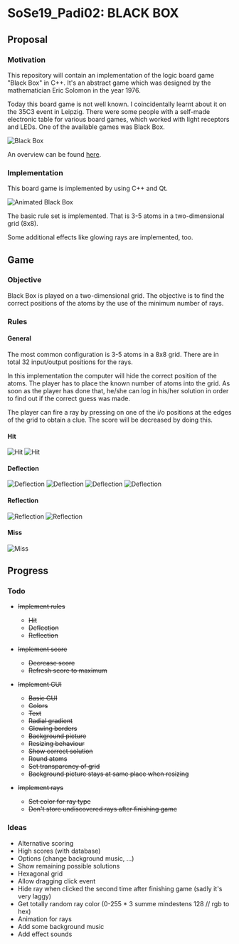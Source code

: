 # SoSe19_Padi02: BLACK BOX

## Proposal

### Motivation
This repository will contain an implementation of the logic board game "Black Box" in C++.
It's an abstract game which was designed by the mathematician Eric Solomon in the year 1976.

Today this board game is not well known.
I coincidentally learnt about it on the 35C3 event in Leipzig.
There were some people with a self-made electronic table for various board games, which worked with light receptors and LEDs.
One of the available games was Black Box.

![Black Box](resources/img/blackbox.jpg "Black Box")

An overview can be found [here](https://en.wikipedia.org/wiki/Black_Box_\(game\)).

### Implementation
This board game is implemented by using C++ and Qt.

![Animated Black Box](resources/img/blackbox.gif "Black Box")

The basic rule set is implemented.
That is 3-5 atoms in a two-dimensional grid (8x8).

Some additional effects like glowing rays are implemented, too.


## Game

### Objective
Black Box is played on a two-dimensional grid.
The objective is to find the correct positions of the atoms by the use of the minimum number of rays.

### Rules

#### General
The most common configuration is 3-5 atoms in a 8x8 grid.
There are in total 32 input/output positions for the rays.

In this implementation the computer will hide the correct position of the atoms.
The player has to place the known number of atoms into the grid.
As soon as the player has done that, he/she can log in his/her solution in order to find out if the correct guess was made.

The player can fire a ray by pressing on one of the i/o positions at the edges of the grid to obtain a clue.
The score will be decreased by doing this.

#### Hit
![Hit](resources/img/hit-01.png "Hit")
![Hit](resources/img/hit-02.png "Hit")

#### Deflection
![Deflection](resources/img/deflection-01.png "Deflection")
![Deflection](resources/img/deflection-02.png "Deflection")
![Deflection](resources/img/deflection-03.png "Deflection")
![Deflection](resources/img/deflection-04.png "Deflection")

#### Reflection
![Reflection](resources/img/reflection-01.png "Reflection")
![Reflection](resources/img/reflection-02.png "Reflection")

#### Miss
![Miss](resources/img/miss.png "Miss")


## Progress

### Todo
- ~~Implement rules~~
    - ~~Hit~~
    - ~~Deflection~~
    - ~~Reflection~~
    
- ~~Implement score~~
    - ~~Decrease score~~
    - ~~Refresh score to maximum~~

- ~~Implement GUI~~
    - ~~Basic GUI~~
    - ~~Colors~~
    - ~~Text~~
    - ~~Radial gradient~~
    - ~~Glowing borders~~
    - ~~Background picture~~
    - ~~Resizing behaviour~~
    - ~~Show correct solution~~
    - ~~Round atoms~~
    - ~~Set transparency of grid~~
    - ~~Background picture stays at same place when resizing~~
    
- ~~Implement rays~~
    - ~~Set color for ray type~~
    - ~~Don't store undiscovered rays after finishing game~~

### Ideas
- Alternative scoring
- High scores (with database)
- Options (change background music, ...)
- Show remaining possible solutions
- Hexagonal grid
- Allow dragging click event
- Hide ray when clicked the second time after finishing game (sadly it's very laggy)
- Get totally random ray color (0-255 * 3 summe mindestens 128 // rgb to hex)
- Animation for rays
- Add some background music
- Add effect sounds

